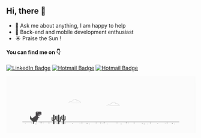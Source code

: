 ## Hi, there :wave:

- :speech_balloon: Ask me about anything, I am happy to help
- :mage: Back-end and mobile development enthusiast
- :sunny: Praise the Sun !

#### You can find me on :point_down:

[![LinkedIn Badge](https://img.shields.io/badge/-LinkedIn-0077B5?style=flat-square&logo=Linkedin&logoColor=white)](https://www.linkedin.com/in/eduardo-balistieri)
[![Hotmail Badge](https://img.shields.io/badge/-eduardobalistieri@gmail.com-D14836?style=flat-square&logo=Gmail&logoColor=white)](mailto:eduardobalistieri@gmail.com)
[![Hotmail Badge](https://img.shields.io/badge/-eduardobalistieri@outlook.com-0078D4?style=flat-square&logo=microsoft-outlook&logoColor=white)](mailto:eduardobalistieri@outlook.com)

![Dino GIF](https://github.com/Eduardo-Balistieri/Eduardo-Balistieri/blob/main/images/dino.gif)
